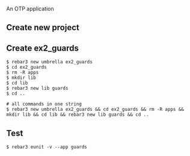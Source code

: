 An OTP application

Create new project
----	
Create ex2_guards
----	
	$ rebar3 new umbrella ex2_guards
	$ cd ex2_guards
	$ rm -R apps
	$ mkdir lib
	$ cd lib
	$ rebar3 new lib guards
	$ cd ..
	
	# all commands in one string
	$ rebar3 new umbrella ex2_guards && cd ex2_guards && rm -R apps && mkdir lib && cd lib && rebar3 new lib guards && cd ..

Test
-----
	$ rebar3 eunit -v --app guards